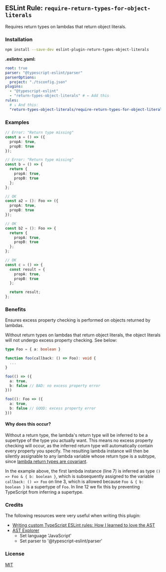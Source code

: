 ## ESLint Rule: `require-return-types-for-object-literals`

Requires return types on lambdas that return object literals.

### Installation

```bash
npm install --save-dev eslint-plugin-return-types-object-literals
```

**.eslintrc.yaml:**

```yaml
root: true
parser: "@typescript-eslint/parser"
parserOptions:
  project: "./tsconfig.json"
plugins:
  - "@typescript-eslint"
  - "return-types-object-literals" # ← Add this
rules:
  # ↓ And this:
  "return-types-object-literals/require-return-types-for-object-literals": error
```

### Examples

```typescript
// Error: "Return type missing"
const a = () => ({
  propA: true,
  propB: true
});

// Error: "Return type missing"
const b = () => {
  return {
    propA: true,
    propB: true
  };
};

// OK
const a2 = (): Foo => ({
  propA: true,
  propB: true
});

// OK
const b2 = (): Foo => {
  return {
    propA: true,
    propB: true
  };
};

// OK
const c = () => {
  const result = {
    propA: true,
    propB: true
  };

  return result;
};
```

### Benefits

Ensures excess property checking is performed on objects returned by lambdas.

Without return types on lambdas that return object literals, the object literals will not undergo excess property checking. See below:

```typescript
type Foo = { a: boolean }

function foo(callback: () => Foo): void {
  ...
}

foo(() => ({
  a: true,
  b: false // BAD: no excess property error
}))

foo((): Foo => ({
  a: true,
  b: false // GOOD: excess property error
}))
```

#### Why does this occur?

Without a return type, the lambda's return type will be inferred to be a supertype of the type you actually want. This means no excess property checking will occur, as the inferred return type will automatically contain every property you specify. The resulting lambda instance will then be silently assignable to any lambda variable whose return type is a subtype, since [lambda return types are covariant](https://basarat.gitbook.io/typescript/type-system/type-compatibility#return-type).

In the example above, the first lambda instance (line 7) is inferred as type `() => Foo & { b: boolean }`, which is subsequently assigned to the variable `callback: () => Foo` on line 3, which is allowed because `Foo & { b: boolean }` is a supertype of `Foo`. In line 12 we fix this by preventing TypeScript from inferring a supertype.

### Credits

The following resources were very useful when writing this plugin:

- [Writing custom TypeScript ESLint rules: How I learned to love the AST](https://dev.to/alexgomesdev/writing-custom-typescript-eslint-rules-how-i-learned-to-love-the-ast-15pn)
- [AST Explorer](https://astexplorer.net/)
  - Set language 'JavaScript'
  - Set parser to '@typescript-eslint/parser'

### License

[MIT](LICENSE)
